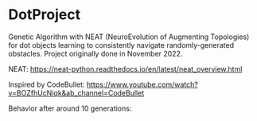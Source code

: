 # DotProject
Genetic Algorithm with NEAT (NeuroEvolution of Augmenting Topologies) for dot objects learning to consistently navigate randomly-generated obstacles. Project originally done in November 2022.

NEAT: https://neat-python.readthedocs.io/en/latest/neat_overview.html

Inspired by CodeBullet: https://www.youtube.com/watch?v=BOZfhUcNiqk&ab_channel=CodeBullet

Behavior after around 10 generations:
[](https://github.com/Azhou2023/DotProject/blob/main/Animation.gif)
